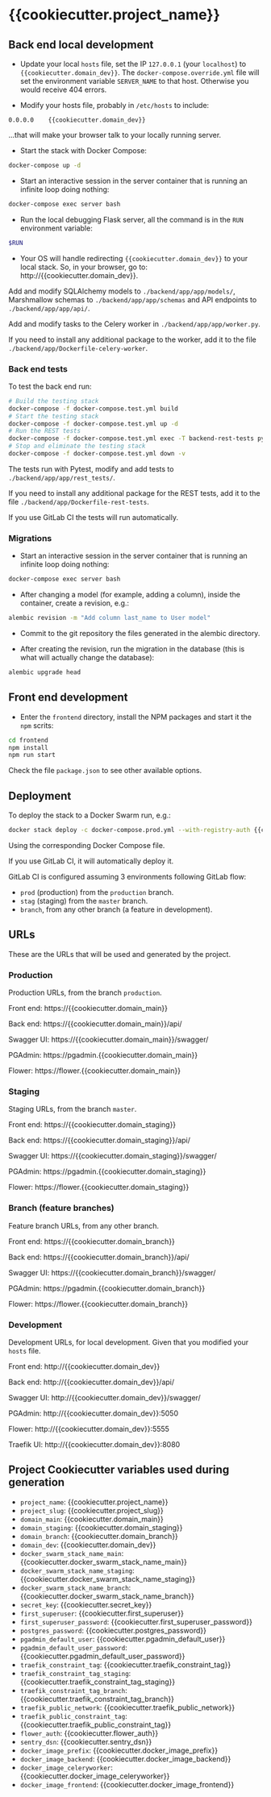 # {{cookiecutter.project_name}}

## Back end local development

* Update your local `hosts` file, set the IP `127.0.0.1` (your `localhost`) to `{{cookiecutter.domain_dev}}`. The `docker-compose.override.yml` file will set the environment variable `SERVER_NAME` to that host. Otherwise you would receive 404 errors.

* Modify your hosts file, probably in `/etc/hosts` to include:

```
0.0.0.0    {{cookiecutter.domain_dev}}
```

...that will make your browser talk to your locally running server.

* Start the stack with Docker Compose:

```bash
docker-compose up -d
```

* Start an interactive session in the server container that is running an infinite loop doing nothing:

```bash
docker-compose exec server bash
```

* Run the local debugging Flask server, all the command is in the `RUN` environment variable:

```bash
$RUN
```

* Your OS will handle redirecting `{{cookiecutter.domain_dev}}` to your local stack. So, in your browser, go to: http://{{cookiecutter.domain_dev}}.

Add and modify SQLAlchemy models to `./backend/app/app/models/`, Marshmallow schemas to `./backend/app/app/schemas` and API endpoints to `./backend/app/app/api/`.

Add and modify tasks to the Celery worker in `./backend/app/app/worker.py`. 

If you need to install any additional package to the worker, add it to the file `./backend/app/Dockerfile-celery-worker`.


### Back end tests

To test the back end run:

```bash
# Build the testing stack
docker-compose -f docker-compose.test.yml build
# Start the testing stack
docker-compose -f docker-compose.test.yml up -d
# Run the REST tests
docker-compose -f docker-compose.test.yml exec -T backend-rest-tests pytest
# Stop and eliminate the testing stack
docker-compose -f docker-compose.test.yml down -v
```

The tests run with Pytest, modify and add tests to `./backend/app/app/rest_tests/`.

If you need to install any additional package for the REST tests, add it to the file `./backend/app/Dockerfile-rest-tests`.

If you use GitLab CI the tests will run automatically.


### Migrations

* Start an interactive session in the server container that is running an infinite loop doing nothing:

```bash
docker-compose exec server bash
```

* After changing a model (for example, adding a column), inside the container, create a revision, e.g.:

```bash
alembic revision -m "Add column last_name to User model"
```

* Commit to the git repository the files generated in the alembic directory.

* After creating the revision, run the migration in the database (this is what will actually change the database):

```bash
alembic upgrade head
```

## Front end development

* Enter the `frontend` directory, install the NPM packages and start it the `npm` scrits:

```bash
cd frontend
npm install
npm run start
```

Check the file `package.json` to see other available options.

## Deployment

To deploy the stack to a Docker Swarm run, e.g.:

```bash
docker stack deploy -c docker-compose.prod.yml --with-registry-auth {{cookiecutter.docker_swarm_stack_name_main}}
```

Using the corresponding Docker Compose file.

If you use GitLab CI, it will automatically deploy it. 

GitLab CI is configured assuming 3 environments following GitLab flow:

* `prod` (production) from the `production` branch.
* `stag` (staging) from the `master` branch.
* `branch`, from any other branch (a feature in development).


## URLs

These are the URLs that will be used and generated by the project.

### Production

Production URLs, from the branch `production`.

Front end: https://{{cookiecutter.domain_main}}

Back end: https://{{cookiecutter.domain_main}}/api/

Swagger UI: https://{{cookiecutter.domain_main}}/swagger/

PGAdmin: https://pgadmin.{{cookiecutter.domain_main}}

Flower: https://flower.{{cookiecutter.domain_main}}

### Staging

Staging URLs, from the branch `master`.

Front end: https://{{cookiecutter.domain_staging}}

Back end: https://{{cookiecutter.domain_staging}}/api/

Swagger UI: https://{{cookiecutter.domain_staging}}/swagger/

PGAdmin: https://pgadmin.{{cookiecutter.domain_staging}}

Flower: https://flower.{{cookiecutter.domain_staging}}

### Branch (feature branches)

Feature branch URLs, from any other branch.

Front end: https://{{cookiecutter.domain_branch}}

Back end: https://{{cookiecutter.domain_branch}}/api/

Swagger UI: https://{{cookiecutter.domain_branch}}/swagger/

PGAdmin: https://pgadmin.{{cookiecutter.domain_branch}}

Flower: https://flower.{{cookiecutter.domain_branch}}
    
### Development

Development URLs, for local development. Given that you modified your `hosts` file.

Front end: http://{{cookiecutter.domain_dev}}

Back end: http://{{cookiecutter.domain_dev}}/api/

Swagger UI: http://{{cookiecutter.domain_dev}}/swagger/

PGAdmin: http://{{cookiecutter.domain_dev}}:5050

Flower: http://{{cookiecutter.domain_dev}}:5555

Traefik UI: http://{{cookiecutter.domain_dev}}:8080

## Project Cookiecutter variables used during generation

* `project_name`: {{cookiecutter.project_name}}
* `project_slug`: {{cookiecutter.project_slug}}
* `domain_main`: {{cookiecutter.domain_main}}
* `domain_staging`: {{cookiecutter.domain_staging}}
* `domain_branch`: {{cookiecutter.domain_branch}}
* `domain_dev`: {{cookiecutter.domain_dev}}
* `docker_swarm_stack_name_main`: {{cookiecutter.docker_swarm_stack_name_main}}
* `docker_swarm_stack_name_staging`: {{cookiecutter.docker_swarm_stack_name_staging}}
* `docker_swarm_stack_name_branch`: {{cookiecutter.docker_swarm_stack_name_branch}}
* `secret_key`: {{cookiecutter.secret_key}}
* `first_superuser`: {{cookiecutter.first_superuser}}
* `first_superuser_password`: {{cookiecutter.first_superuser_password}}
* `postgres_password`: {{cookiecutter.postgres_password}}
* `pgadmin_default_user`: {{cookiecutter.pgadmin_default_user}}
* `pgadmin_default_user_password`: {{cookiecutter.pgadmin_default_user_password}}
* `traefik_constraint_tag`: {{cookiecutter.traefik_constraint_tag}}
* `traefik_constraint_tag_staging`: {{cookiecutter.traefik_constraint_tag_staging}}
* `traefik_constraint_tag_branch`: {{cookiecutter.traefik_constraint_tag_branch}}
* `traefik_public_network`: {{cookiecutter.traefik_public_network}}
* `traefik_public_constraint_tag`: {{cookiecutter.traefik_public_constraint_tag}}
* `flower_auth`: {{cookiecutter.flower_auth}}
* `sentry_dsn`: {{cookiecutter.sentry_dsn}}
* `docker_image_prefix`: {{cookiecutter.docker_image_prefix}}
* `docker_image_backend`: {{cookiecutter.docker_image_backend}}
* `docker_image_celeryworker`: {{cookiecutter.docker_image_celeryworker}}
* `docker_image_frontend`: {{cookiecutter.docker_image_frontend}}
